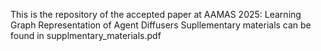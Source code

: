 This is the repository of the accepted paper at AAMAS 2025: Learning Graph Representation of Agent Diffusers
Supllementary materials can be found in supplmentary_materials.pdf
